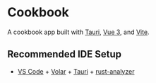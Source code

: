 # Cookbook
A cookbook app built with [Tauri](https://tauri.app/), [Vue 3](https://v3.vuejs.org/), and [Vite](https://vitejs.dev/).


## Recommended IDE Setup

- [VS Code](https://code.visualstudio.com/) + [Volar](https://marketplace.visualstudio.com/items?itemName=Vue.volar) + [Tauri](https://marketplace.visualstudio.com/items?itemName=tauri-apps.tauri-vscode) + [rust-analyzer](https://marketplace.visualstudio.com/items?itemName=rust-lang.rust-analyzer)

